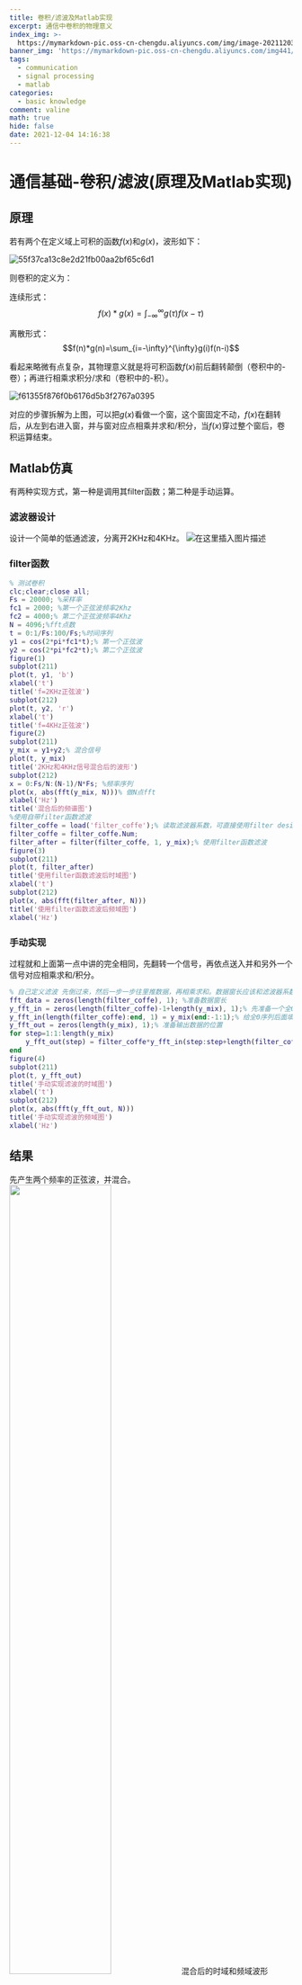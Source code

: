 ```yaml
---
title: 卷积/滤波及Matlab实现
excerpt: 通信中卷积的物理意义
index_img: >-
  https://mymarkdown-pic.oss-cn-chengdu.aliyuncs.com/img/image-20211203212547096.png
banner_img: 'https://mymarkdown-pic.oss-cn-chengdu.aliyuncs.com/img441/1638523690670.jpg'
tags:
  - communication
  - signal processing
  - matlab
categories:
  - basic knowledge
comment: valine
math: true
hide: false
date: 2021-12-04 14:16:38
---
```


# 通信基础-卷积/滤波(原理及Matlab实现)

## 原理

若有两个在定义域上可积的函数$f(x)$和$g(x)$，波形如下：

![55f37ca13c8e2d21fb00aa2bf65c6d1](https://mymarkdown-pic.oss-cn-chengdu.aliyuncs.com/img441/a9424a77d482f4dc01ddfa01d05be699.png)

则卷积的定义为：

连续形式：$$f(x)*g(x)=\int^{\infty}_{-\infty}g(\tau)f(x-\tau)$$

离散形式：$$f(n)*g(n)=\sum_{i=-\infty}^{\infty}g(i)f(n-i)$$

看起来略微有点复杂，其物理意义就是将可积函数$f(x)$前后翻转颠倒（卷积中的-卷）；再进行相乘求积分/求和（卷积中的-积）。

![f61355f876f0b6176d5b3f2767a0395](https://mymarkdown-pic.oss-cn-chengdu.aliyuncs.com/img441/08aba5b10d5b7cd6f3b3736b7a667b44.png)

对应的步骤拆解为上图，可以把$g(x)$看做一个窗，这个窗固定不动，$f(x)$在翻转后，从左到右进入窗，并与窗对应点相乘并求和/积分，当$f(x)$穿过整个窗后，卷积运算结束。

## Matlab仿真

有两种实现方式，第一种是调用其filter函数；第二种是手动运算。
### 滤波器设计
设计一个简单的低通滤波，分离开2KHz和4KHz。
![在这里插入图片描述](https://mymarkdown-pic.oss-cn-chengdu.aliyuncs.com/img441/486b7107a74144818d84642a5d8e0b31.png)
### filter函数

```matlab
% 测试卷积
clc;clear;close all;
Fs = 20000; %采样率
fc1 = 2000; %第一个正弦波频率2Khz
fc2 = 4000;% 第二个正弦波频率4Khz
N = 4096;%fft点数
t = 0:1/Fs:100/Fs;%时间序列
y1 = cos(2*pi*fc1*t);% 第一个正弦波
y2 = cos(2*pi*fc2*t);% 第二个正弦波
figure(1)
subplot(211)
plot(t, y1, 'b')
xlabel('t')
title('f=2KHz正弦波')
subplot(212)
plot(t, y2, 'r')
xlabel('t')
title('f=4KHz正弦波')
figure(2)
subplot(211)
y_mix = y1+y2;% 混合信号
plot(t, y_mix)
title('2KHz和4KHz信号混合后的波形')
subplot(212)
x = 0:Fs/N:(N-1)/N*Fs; %频率序列
plot(x, abs(fft(y_mix, N)))% 做N点fft
xlabel('Hz')
title('混合后的频谱图')
%使用自带filter函数滤波
filter_coffe = load('filter_coffe');% 读取滤波器系数，可直接使用filter designer设计低通滤波器
filter_coffe = filter_coffe.Num;
filter_after = filter(filter_coffe, 1, y_mix);% 使用filter函数滤波
figure(3)
subplot(211)
plot(t, filter_after)
title('使用filter函数滤波后时域图')
xlabel('t')
subplot(212)
plot(x, abs(fft(filter_after, N)))
title('使用filter函数滤波后频域图')
xlabel('Hz')
```



### 手动实现

过程就和上面第一点中讲的完全相同，先翻转一个信号，再依点送入并和另外一个信号对应相乘求和/积分。

```matlab
% 自己定义滤波 先倒过来，然后一步一步往里推数据，再相乘求和。数据窗长应该和滤波器系数长度相同
fft_data = zeros(length(filter_coffe), 1); %准备数据窗长
y_fft_in = zeros(length(filter_coffe)-1+length(y_mix), 1);% 先准备一个全0序列
y_fft_in(length(filter_coffe):end, 1) = y_mix(end:-1:1);% 给全0序列后面填翻转后的数据。整个过程等于在给原始数据前面补0
y_fft_out = zeros(length(y_mix), 1);% 准备输出数据的位置
for step=1:1:length(y_mix)   
    y_fft_out(step) = filter_coffe*y_fft_in(step:step+length(filter_coffe)-1); %相乘求和
end
figure(4)
subplot(211)
plot(t, y_fft_out)
title('手动实现滤波的时域图')
xlabel('t')
subplot(212)
plot(x, abs(fft(y_fft_out, N)))
title('手动实现滤波的频域图')
xlabel('Hz')
```

## 结果
先产生两个频率的正弦波，并混合。
<img src="https://mymarkdown-pic.oss-cn-chengdu.aliyuncs.com/img441/image-20210928215145850.png" width="60%">
混合后的时域和频域波形
<img src="https://mymarkdown-pic.oss-cn-chengdu.aliyuncs.com/img441/image-20210928215156905.png" width="60%">
使用filter函数滤波结果
<img src="https://mymarkdown-pic.oss-cn-chengdu.aliyuncs.com/img441/image-20210928215206566.png" width="60%">
使用自定义方法滤波:
<img src="https://mymarkdown-pic.oss-cn-chengdu.aliyuncs.com/img441/image-20210928215215585.png" width="60%">
